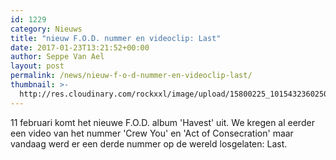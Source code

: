 ```yaml
---
id: 1229
category: Nieuws
title: "nieuw F.O.D. nummer en videoclip: Last"
date: 2017-01-23T13:21:52+00:00
author: Seppe Van Ael
layout: post
permalink: /news/nieuw-f-o-d-nummer-en-videoclip-last/
thumbnail: >-
  http://res.cloudinary.com/rockxxl/image/upload/15800225_10154323602502775_6539605626749727418_o.jpg
---
```

11 februari komt het nieuwe F.O.D. album 'Havest' uit. We kregen al eerder een video van het nummer 'Crew You' en 'Act of Consecration' maar vandaag werd er een derde nummer op de wereld losgelaten: Last.

